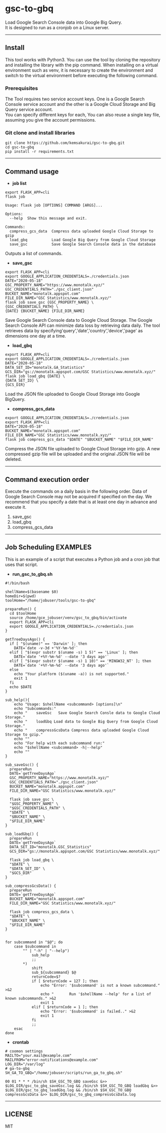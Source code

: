 # gsc-to-gbq

Load Google Search Console data into Google Big Query.    
It is designed to run as a cronjob on a Linux server.       

-----    

## Install   

This tool works with Python3.
You can use the tool by cloning the repository and installing the library with the pip command.
When installing on a virtual environment such as venv, it is necessary to create the environment and switch to the virtual environment before executing the following command.   

### Prerequisites   

The Tool requires two service account keys. One is a Google Search Console service account and the other is a Google Cloud Storage and Big Query service account.   
You can specify different keys for each, You can also reuse a single key file, assuming you give the account permissions.   

   
### Git clone and install libraries        
     
```console
git clone https://github.com/kemsakurai/gsc-to-gbq.git    
cd gsc-to-gbq
pip install -r requirements.txt    
```

-----

## Command usage      

* **job list**  
```console
export FLASK_APP=cli
flask job 
```

```console
Usage: flask job [OPTIONS] COMMAND [ARGS]...

Options:
  --help  Show this message and exit.

Commands:
  compress_gcs_data  Compress data uploaded Google Cloud Storage to gzip
  load_gbq           Load Google Big Query from Google Cloud Storage
  save_gsc           Save Google Search Console data in the database
```

Outputs a list of commands.

* **save_gsc**       
```console
export FLASK_APP=cli
export GOOGLE_APPLICATION_CREDENTIALS=./credentials.json
DATE="2020-05-18"
GSC_PROPERTY_NAME="https://www.monotalk.xyz/"
GSC_CREDENTIALS_PATH="./gsc_client.json"
BUCKET_NAME="monotalk.appspot.com"
FILE_DIR_NAME="GSC Statistics/www.monotalk.xyz/"
flask job save_gsc {GSC_PROPERTY_NAME} \
{GSC_CREDENTIALS_PATH} \
{DATE} {BUCKET_NAME} {FILE_DIR_NAME}
```
Save Google Search Console data to Google Cloud Storage. The Google Search Console API can minimize data loss by retrieving data daily.
The tool retrieves data by specifying'query','date','country','device','page' as dimensions one day at a time.   


* **load_gbq**     
```console
export FLASK_APP=cli
export GOOGLE_APPLICATION_CREDENTIALS=./credentials.json
DATE="2020-05-18"
DATA_SET_ID="monotalk.GA_Statistics"
GCS_DIR="gs://monotalk.appspot.com/GSC Statistics/www.monotalk.xyz/"
flask job load_gbq {DATE} \
{DATA_SET_ID} \
{GCS_DIR}
```
Load the JSON file uploaded to Google Cloud Storage into Google BigQuery.    

* **compress_gcs_data**   
```console
export GOOGLE_APPLICATION_CREDENTIALS=./credentials.json
export FLASK_APP=cli
DATE="2020-05-18"
BUCKET_NAME="monotalk.appspot.com"
FILE_DIR_NAME="GSC Statistics/www.monotalk.xyz/"
flask job compress_gcs_data "$DATE" "$BUCKET_NAME" "$FILE_DIR_NAME"
```
Compress the JSON file uploaded to Google Cloud Storage into gzip. A new compressed gzip file will be uploaded and the original JSON file will be deleted.    
   
---

## Command execution order   

Execute the commands on a daily basis in the following order.
Data of Google Search Console may not be acquired if specified on the day.
We recommend that you specify a date that is at least one day in advance and execute it.

1. save_gsc  
2. load_gbq  
3. compress_gcs_data   


---   
## Job Scheduling EXAMPLES

This is an example of a script that executes a Python job and a cron job that uses that script.    

* **run_gsc_to_gbq.sh**  
```console
#!/bin/bash

shellName=$(basename $0)
homeDir=$(pwd)
toolHome="/home/jobuser/tools/gsc-to-gbq"

prepareRun() {
  cd $toolHome
  source /home/gce_jobuser/venv/gsc_to_gbq/bin/activate
  export FLASK_APP=cli
  export GOOGLE_APPLICATION_CREDENTIALS=./credentials.json
}

getTreeDaysAgo() {
  if [ "$(uname)" == 'Darwin' ]; then
    DATE=`date -v-3d +'%Y-%m-%d'`
  elif [ "$(expr substr $(uname -s) 1 5)" == 'Linux' ]; then
    DATE=`date '+%Y-%m-%d' --date '3 days ago'`
  elif [ "$(expr substr $(uname -s) 1 10)" == 'MINGW32_NT' ]; then
    DATE=`date '+%Y-%m-%d' --date '3 days ago'`
  else
    echo "Your platform ($(uname -a)) is not supported."
    exit 1
  fi
  echo $DATE
}

sub_help(){
    echo "Usage: $shellName <subcommand> [options]\n"
    echo "Subcommands:"
    echo "    saveGsc   Save Google Search Consle data to Google Cloud Storage."
    echo "    loadGbq Load data to Google Big Query from Google Cloud Storage."
    echo "    compressGcsData Compress data uploaded Google Cloud Storage to gzip."
    echo ""
    echo "For help with each subcommand run:"
    echo "$shellName <subcommand> -h|--help"
    echo ""
}

sub_saveGsc() {
  prepareRun
  DATE=`getTreeDaysAgo`
  GSC_PROPERTY_NAME="https://www.monotalk.xyz/"
  GSC_CREDENTIALS_PATH="./gsc_client.json"
  BUCKET_NAME="monotalk.appspot.com"
  FILE_DIR_NAME="GSC Statistics/www.monotalk.xyz/"

  flask job save_gsc \
  "$GSC_PROPERTY_NAME" \
  "$GSC_CREDENTIALS_PATH" \
  "$DATE" \
  "$BUCKET_NAME" \
  "$FILE_DIR_NAME"
}

sub_loadGbq() {
  prepareRun
  DATE=`getTreeDaysAgo`
  DATA_SET_ID="monotalk.GSC_Statistics"
  GCS_DIR="gs://monotalk.appspot.com/GSC Statistics/www.monotalk.xyz/"

  flask job load_gbq \
  "$DATE" \
  "$DATA_SET_ID" \
  "$GCS_DIR"
}

sub_compressGcsData() {
  prepareRun
  DATE=`getTreeDaysAgo`
  BUCKET_NAME="monotalk.appspot.com"
  FILE_DIR_NAME="GSC Statistics/www.monotalk.xyz/"

  flask job compress_gcs_data \
  "$DATE" \
  "$BUCKET_NAME" \
  "$FILE_DIR_NAME"
}


for subcommand in "$@"; do
    case $subcommand in
        "" | "-h" | "--help")
            sub_help
            ;;
        *)
            shift
            sub_${subcommand} $@
            returnCode=$?
            if [ $returnCode = 127 ]; then
                echo "Error: '$subcommand' is not a known subcommand." >&2
                echo "       Run '$shellName --help' for a list of known subcommands." >&2
                exit 1
            elif [ $returnCode = 1 ]; then
                echo "Error: '$subcommand' is failed.." >&2
                exit 1            
            fi
            ;;
    esac
done

```

* **crontab**       
```console
# coomon settings
MAILTO="your.mail@example.com"
MAILFROM="error-notifications@example.com"
LOG_DIR="/var/log"
# ga-to-gbq
SH_GA_TO_GBQ="/home/jobuser/scripts/run_ga_to_gbq.sh"

00 01 * * * /bin/sh $SH_GSC_TO_GBQ saveGsc &>> $LOG_DIR/gsc_to_gbq_saveGsc.log && /bin/sh $SH_GSC_TO_GBQ loadGbq &>> $LOG_DIR/gsc_to_gbq_loadGbq.log && /bin/sh $SH_GSC_TO_GBQ compressGcsData &>> $LOG_DIR/gsc_to_gbq_compressGcsData.log
```


---

## LICENSE   

MIT



